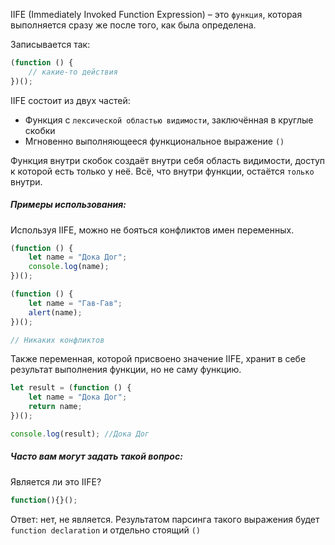 IIFE (Immediately Invoked Function Expression) – это `функция`, которая выполняется сразу же после того, как была определена.

Записывается так:

```js
(function () {
    // какие-то действия
})();
```

IIFE состоит из двух частей:
* Функция с `лексической областью видимости`, заключённая в круглые скобки
* Мгновенно выполняющееся функциональное выражение `()`

Функция внутри скобок создаёт внутри себя область видимости, доступ к которой есть только у неё. Всё, что внутри функции, остаётся `только` внутри.

##### Примеры использования:

Используя IIFE, можно не бояться конфликтов имен переменных.

```js
(function () {
    let name = "Дока Дог";
    console.log(name);
})();

(function () {
    let name = "Гав-Гав";
    alert(name);
})();

// Никаких конфликтов

```
Также переменная, которой присвоено значение IIFE, хранит в себе результат выполнения функции, но не саму функцию.

```js
let result = (function () {
    let name = "Дока Дог";
    return name;
})();

console.log(result); //Дока Дог
```
##### Часто вам могут задать такой вопрос:

Является ли это IIFE?
```js
function(){}();
```
Ответ: нет, не является.
Результатом парсинга такого выражения будет `function declaration` и отдельно стоящий `()`

